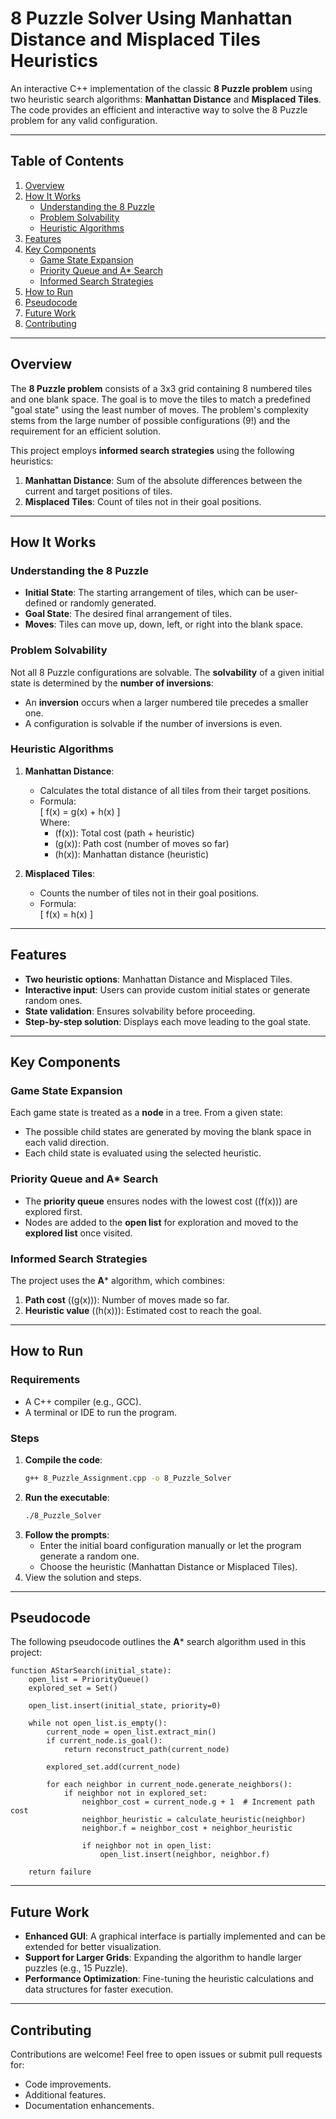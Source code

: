 # 8 Puzzle Solver Using Manhattan Distance and Misplaced Tiles Heuristics
An interactive C++ implementation of the classic **8 Puzzle problem** using two heuristic search algorithms: **Manhattan Distance** and **Misplaced Tiles**. The code provides an efficient and interactive way to solve the 8 Puzzle problem for any valid configuration.

---

## Table of Contents
1. [Overview](#overview)
2. [How It Works](#how-it-works)
   - [Understanding the 8 Puzzle](#understanding-the-8-puzzle)
   - [Problem Solvability](#problem-solvability)
   - [Heuristic Algorithms](#heuristic-algorithms)
3. [Features](#features)
4. [Key Components](#key-components)
   - [Game State Expansion](#game-state-expansion)
   - [Priority Queue and A* Search](#priority-queue-and-a-search)
   - [Informed Search Strategies](#informed-search-strategies)
5. [How to Run](#how-to-run)
6. [Pseudocode](#pseudocode)
7. [Future Work](#future-work)
8. [Contributing](#contributing)

---

## Overview

The **8 Puzzle problem** consists of a 3x3 grid containing 8 numbered tiles and one blank space. The goal is to move the tiles to match a predefined "goal state" using the least number of moves. The problem's complexity stems from the large number of possible configurations (9!) and the requirement for an efficient solution.

This project employs **informed search strategies** using the following heuristics:
1. **Manhattan Distance**: Sum of the absolute differences between the current and target positions of tiles.
2. **Misplaced Tiles**: Count of tiles not in their goal positions.

---

## How It Works

### Understanding the 8 Puzzle

- **Initial State**: The starting arrangement of tiles, which can be user-defined or randomly generated.
- **Goal State**: The desired final arrangement of tiles.
- **Moves**: Tiles can move up, down, left, or right into the blank space.

### Problem Solvability

Not all 8 Puzzle configurations are solvable. The **solvability** of a given initial state is determined by the **number of inversions**:
- An **inversion** occurs when a larger numbered tile precedes a smaller one.
- A configuration is solvable if the number of inversions is even.

### Heuristic Algorithms

1. **Manhattan Distance**:
   - Calculates the total distance of all tiles from their target positions.
   - Formula:  
     \[
     f(x) = g(x) + h(x)
     \]  
     Where:
     - \(f(x)\): Total cost (path + heuristic)
     - \(g(x)\): Path cost (number of moves so far)
     - \(h(x)\): Manhattan distance (heuristic)

2. **Misplaced Tiles**:
   - Counts the number of tiles not in their goal positions.
   - Formula:  
     \[
     f(x) = h(x)
     \]

---

## Features

- **Two heuristic options**: Manhattan Distance and Misplaced Tiles.
- **Interactive input**: Users can provide custom initial states or generate random ones.
- **State validation**: Ensures solvability before proceeding.
- **Step-by-step solution**: Displays each move leading to the goal state.

---

## Key Components

### Game State Expansion

Each game state is treated as a **node** in a tree. From a given state:
- The possible child states are generated by moving the blank space in each valid direction.
- Each child state is evaluated using the selected heuristic.

### Priority Queue and A* Search

- The **priority queue** ensures nodes with the lowest cost (\(f(x)\)) are explored first.
- Nodes are added to the **open list** for exploration and moved to the **explored list** once visited.

### Informed Search Strategies

The project uses the **A*** algorithm, which combines:
1. **Path cost** (\(g(x)\)): Number of moves made so far.
2. **Heuristic value** (\(h(x)\)): Estimated cost to reach the goal.

---

## How to Run

### Requirements
- A C++ compiler (e.g., GCC).
- A terminal or IDE to run the program.

### Steps
1. **Compile the code**:
   ```bash
   g++ 8_Puzzle_Assignment.cpp -o 8_Puzzle_Solver
   ```
2. **Run the executable**:
   ```bash
   ./8_Puzzle_Solver
   ```
3. **Follow the prompts**:
   - Enter the initial board configuration manually or let the program generate a random one.
   - Choose the heuristic (Manhattan Distance or Misplaced Tiles).
4. View the solution and steps.

---

## Pseudocode

The following pseudocode outlines the **A*** search algorithm used in this project:

```plaintext
function AStarSearch(initial_state):
    open_list = PriorityQueue()
    explored_set = Set()
    
    open_list.insert(initial_state, priority=0)
    
    while not open_list.is_empty():
        current_node = open_list.extract_min()
        if current_node.is_goal():
            return reconstruct_path(current_node)
        
        explored_set.add(current_node)
        
        for each neighbor in current_node.generate_neighbors():
            if neighbor not in explored_set:
                neighbor_cost = current_node.g + 1  # Increment path cost
                neighbor_heuristic = calculate_heuristic(neighbor)
                neighbor.f = neighbor_cost + neighbor_heuristic
                
                if neighbor not in open_list:
                    open_list.insert(neighbor, neighbor.f)
    
    return failure
```

---

## Future Work

- **Enhanced GUI**: A graphical interface is partially implemented and can be extended for better visualization.
- **Support for Larger Grids**: Expanding the algorithm to handle larger puzzles (e.g., 15 Puzzle).
- **Performance Optimization**: Fine-tuning the heuristic calculations and data structures for faster execution.

---

## Contributing

Contributions are welcome! Feel free to open issues or submit pull requests for:
- Code improvements.
- Additional features.
- Documentation enhancements.
